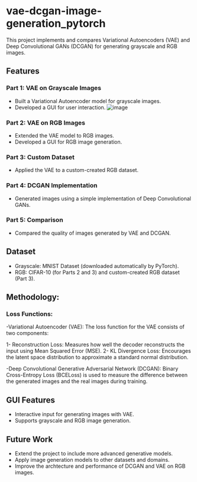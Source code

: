 # vae-dcgan-image-generation_pytorch

This project implements and compares Variational Autoencoders (VAE) and Deep Convolutional GANs (DCGAN) for generating grayscale and RGB images.

## Features
### Part 1: VAE on Grayscale Images
- Built a Variational Autoencoder model for grayscale images.
- Developed a GUI for user interaction.
![image](https://github.com/user-attachments/assets/9f52ce24-8503-43a8-b9d8-893928191533)
 

### Part 2: VAE on RGB Images
- Extended the VAE model to RGB images.
- Developed a GUI for RGB image generation.

### Part 3: Custom Dataset
- Applied the VAE to a custom-created RGB dataset.

### Part 4: DCGAN Implementation
- Generated images using a simple implementation of Deep Convolutional GANs.

### Part 5: Comparison
- Compared the quality of images generated by VAE and DCGAN.

## Dataset
- Grayscale: MNIST Dataset (downloaded automatically by PyTorch).
- RGB: CIFAR-10 (for Parts 2 and 3) and custom-created RGB dataset (Part 3).

## Methodology:

### Loss Functions:
-Variational Autoencoder (VAE):
The loss function for the VAE consists of two components:

1- Reconstruction Loss: Measures how well the decoder reconstructs the input using Mean Squared Error (MSE).
2- KL Divergence Loss: Encourages the latent space distribution to approximate a standard normal distribution.

-Deep Convolutional Generative Adversarial Network (DCGAN):
Binary Cross-Entropy Loss (BCELoss) is used to measure the difference between the generated images and the real images during training.

## GUI Features
- Interactive input for generating images with VAE.
- Supports grayscale and RGB image generation.

## Future Work
- Extend the project to include more advanced generative models.
- Apply image generation models to other datasets and domains.
- Improve the archtecture and performance of DCGAN and VAE on RGB images.
